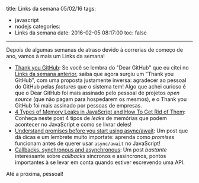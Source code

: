 title: Links da semana 05/02/16
tags:
  - javascript
  - nodejs
categories:
  - Links da semana
date: 2016-02-05 08:17:00
toc: false
---
Depois de algumas semanas de atraso devido à correrias de começo de ano, vamos à mais um Links da semana!

- [Thank you GitHub](https://github.com/thank-you-github/thank-you-github): Se você se lembra do "Dear GitHub" que eu citei no [Links da semana anterior](http://talyssonoc.github.io/2016/01/22/Links-da-semana-22-01-16/), saiba que agora surgiu um "Thank you GitHub", com uma proposta justamente inversa: agradecer ao pessoal do GitHub pelas _features_ que o sistema tem! Algo que achei curioso é que o Dear GitHub foi mais assinado pelo pessoal de projetos _open source_ (que não pagam para hospedarem os mesmos), e o Thank you GitHub foi mais assinado por pessoas de empresas.
- [4 Types of Memory Leaks in JavaScript and How To Get Rid of Them](https://auth0.com/blog/2016/01/26/four-types-of-leaks-in-your-javascript-code-and-how-to-get-rid-of-them/): Conheça neste post 4 tipos de _leaks_ de memórias que podem acontecer no JavaScript e como se livrar deles!
- [Understand promises before you start using async/await](https://medium.com/@bluepnume/learn-about-promises-before-you-start-using-async-await-eb148164a9c8#.lkb0uxibi): Um post que dá dicas e um lembrete muito importate: aprenda como _promises_ funcionam antes de querer usar `async/await` no JavaScript!
- [Callbacks, synchronous and asynchronous](http://blog.ometer.com/2011/07/24/callbacks-synchronous-and-asynchronous/): Um post _bastante_ interessante sobre _callbacks_ síncronos e assíncronos, pontos importantes à se levar em conta quando estiver escrevendo uma API.

Até a próxima, pessoal!
